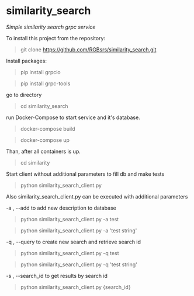 # similarity_search
*Simple similarity search grpc service*
 
To install this project from the repository:

>git clone https://github.com/RGBsrs/similarity_search.git

Install packages:
> pip install grpcio

> pip install grpc-tools

go to directory
> cd similarity_search

run Docker-Compose to start service and it's database.
>docker-compose build

>docker-compose up

Than, after all containers is up.
>cd similarity

Start client without additional parameters to fill db and make tests
>python similarity_search_client.py 

Also similarity_search_client.py can be executed with additional parameters

-a , --add to add new description to database
> python similarity_search_client.py -a test

> python similarity_search_client.py -a 'test string'

-q , --query to create new search and retrieve search id
> python similarity_search_client.py -q test

> python similarity_search_client.py -q 'test string'


-s , --search_id to get results by search id
> python similarity_search_client.py {search_id}






